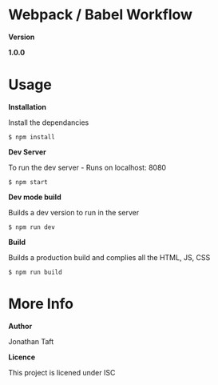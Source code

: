 # Webpack / Babel Workflow


**Version**

**1.0.0**


# Usage

**Installation**

Install the dependancies

```$ npm install```

**Dev Server**

To run the dev server - Runs on localhost: 8080

```$ npm start```

**Dev mode build**

Builds a dev version to run in the server

```$ npm run dev```

**Build**

Builds a production build and complies all the HTML, JS, CSS

```$ npm run build```


# More Info


**Author**

Jonathan Taft


**Licence**

This project is licened under ISC
